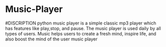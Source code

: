 # Music-Player
#DISCRIPTION
python music player is a simple classic mp3 player which has features like play,stop, and pause. The music player is used daily by all types of users. Music helps users to create a fresh mind, inspire life, and also boost the mind of the user
music player
